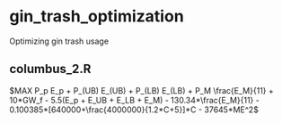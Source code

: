# gin_trash_optimization
Optimizing gin trash usage

## columbus_2.R 

$`MAX P_p E_p + P_(UB) E_(UB) + P_(LB) E_(LB) + P_M \frac{E_M}{11} + 10*GW_f - 5.5(E_p + E_UB + E_LB + E_M) - 130.34*\frac{E_M}{11} - 0.100385*[640000+\frac{4000000}{1.2*C+5}]*C - 37645*ME^2`$

